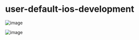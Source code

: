 # user-default-ios-development

![image](https://github.com/emidiaz00/user-default-ios-development/assets/79696588/1c71a55d-6d94-42be-9237-413a810ac14a)

![image](https://github.com/emidiaz00/user-default-ios-development/assets/79696588/284b973c-7501-4423-94a3-0b05d8c207a3)
